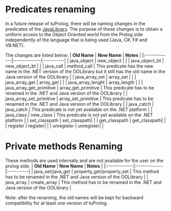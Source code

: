 # Predicates renaming #
In a future release of tuProlog, there will be naming changes in the predicates of the [JavaLibrary](http://code.google.com/p/tuprolog/source/browse/2p/trunk/src/alice/tuprolog/lib/JavaLibrary.java).
The purpose of these changes is to obtain a uniform access to the Object Oriented world from the Prolog side independently of the language that is being used (Java, C#, F# and VB.NET).

The changes are listed below:
| **Old Name** | **New Name** | **Notes** |
|:-------------|:-------------|:----------|
| java\_object | new\_object |  |
| java\_object\_bt | new\_object\_bt |  |
| java\_call | method\_call | This predicate has the new name in the .NET version of the OOLibrary but it still has the old name in the Java version of the OOLibrary |
| java\_array\_set | array\_set |  |
| java\_array\_get | array\_get |  |
| java\_array\_lenght | array\_length |  |
| java\_array\_get\_primitive | array\_get\_primitive | This predicate has to be renamed in the .NET and Java version of the OOLibrary |
| java\_array\_set\_primitive | array\_set\_primitive | This predicate has to be renamed in the .NET and Java version of the OOLibrary |
| java\_catch | java\_catch | This predicate is not yet available on the .NET platform |
| java\_class | new\_class | This predicate is not yet available on the .NET platform |
| set\_classpath | set\_classpath|  |
| get\_classpath | get\_classpath|  |
| register | register|  |
| unregister | unregister|  |

# Private methods Renaming #
These methods are used internally and are not available for the user on the prolog side.
| **Old Name** | **New Name** | **Notes** |
|:-------------|:-------------|:----------|
| java\_set/java\_get | property\_get/property\_set | This method has to be renamed in the .NET and Java version of the OOLibrary |
| java\_array | create\_array | This method has to be renamed in the .NET and Java version of the OOLibrary |

Note: after the renaming, the old names will be kept for backward compatibility for at least one version of tuProlog.